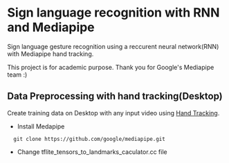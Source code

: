 # Sign language recognition with RNN and Mediapipe
Sign language gesture recognition using a reccurent neural network(RNN) with Mediapipe hand tracking.

This project is for academic purpose. Thank you for Google's Mediapipe team :)

## Data Preprocessing with hand tracking(Desktop)
Create training data on Desktop with any input video using [Hand Tracking](https://github.com/google/mediapipe/blob/master/mediapipe/docs/hand_tracking_desktop.md).
* Install Medapipe
```shell
  git clone https://github.com/google/mediapipe.git
```
* Change tflite_tensors_to_landmarks_caculator.cc file 



